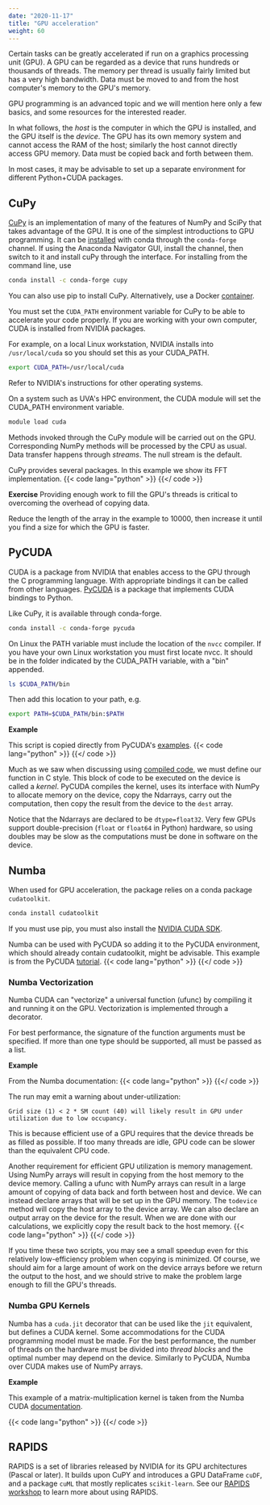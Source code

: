 ```yaml
---
date: "2020-11-17"
title: "GPU acceleration"
weight: 60
---
```


Certain tasks can be greatly accelerated if run on a graphics processing unit (GPU).  A GPU can be regarded as a device that runs hundreds or thousands of threads.  The memory per thread is usually fairly limited but has a very high bandwidth.  Data must be moved to and from the host computer's memory to the GPU's memory.

GPU programming is an advanced topic and we will mention here only a few basics, and some resources for the interested reader.

In what follows, the _host_ is the computer in which the GPU is installed, and the GPU itself is the _device_.  The GPU has its own memory system and cannot access the RAM of the host; similarly the host cannot directly access GPU memory. Data must be copied back and forth between them.

In most cases, it may be advisable to set up a separate environment for different Python+CUDA packages.

## CuPy

[CuPy](https://cupy.dev/) is an implementation of many of the features of NumPy and SciPy that takes advantage of the GPU.  It is one of the simplest introductions to GPU programming.
It can be [installed](https://docs.cupy.dev/en/stable/install.html) with conda through the `conda-forge` channel.
If using the Anaconda Navigator GUI, install the channel, then switch to it and install cuPy through the interface.  For installing from the command line, use
```bash
conda install -c conda-forge cupy
```
You can also use pip to install CuPy.
Alternatively, use a Docker [container](https://hub.docker.com/r/cupy/cupy/).

You must set the `CUDA_PATH` environment variable for CuPy to be able to accelerate your code properly. If you are working with your own computer, CUDA is installed from NVIDIA packages. 

For example, on a local Linux workstation, NVIDIA installs into `/usr/local/cuda` so you should set this as your CUDA_PATH.
```bash
export CUDA_PATH=/usr/local/cuda
```
Refer to NVIDIA's instructions for other operating systems.

On a system such as UVA's HPC environment, the CUDA module will set the CUDA_PATH environment variable.
```bash
module load cuda
```

Methods invoked through the CuPy module will be carried out on the GPU.  Corresponding NumPy methods will be processed by the CPU as usual.  Data transfer happens through _streams_.  The null stream is the default.

CuPy provides several packages.  In this example we show its FFT implementation.
{{< code lang="python" >}}
    [](/content/courses/python-high-performance/codes/cupy_example.py)
{{</ code >}}

**Exercise**
Providing enough work to fill the GPU's threads is critical to overcoming the overhead of copying data.  

Reduce the length of the array in the example to 10000, then increase it until you find a size for which the GPU is faster.

## PyCUDA

CUDA is a package from NVIDIA that enables access to the GPU through the C programming language.  With appropriate bindings it can be called from other languages.  [PyCUDA](https://documen.tician.de/pycuda/) is a package that implements CUDA bindings to Python.

Like CuPy, it is available through conda-forge.
```bash
conda install -c conda-forge pycuda
```

On Linux the PATH variable must include the location of the `nvcc` compiler. If you have your own Linux workstation you must first locate nvcc. It should be in the folder indicated by the CUDA_PATH variable, with a "bin" appended.
```bash
ls $CUDA_PATH/bin
```
Then add this location to your path, e.g.
```bash
export PATH=$CUDA_PATH/bin:$PATH
```

**Example**

This script is copied directly from PyCUDA's [examples](https://github.com/berlinguyinca/pycuda/tree/master/examples).
{{< code lang="python" >}}
    [](/content/courses/python-high-performance/codes/pycuda_example.py)
{{</ code >}}

Much as we saw when discussing using [compiled code](compiled_code), we must define our function in C style.  This block of code to be executed on the device is called a _kernel_.  PyCUDA compiles the kernel, uses its interface with NumPy to allocate memory on the device, copy the Ndarrays, carry out the computation, then copy the result from the device to the `dest` array.

Notice that the Ndarrays are declared to be `dtype=float32`.  Very few GPUs support double-precision (`float` or `float64` in Python) hardware, so using doubles may be slow as the computations must be done in software on the device.

## Numba

When used for GPU acceleration, the package relies on a conda package `cudatoolkit`.
```bash
conda install cudatoolkit
```
If you must use pip, you must also install the [NVIDIA CUDA SDK](https://numba.readthedocs.io/en/stable/user/installing.html).

Numba can be used with PyCUDA so adding it to the PyCUDA environment, which should already contain cudatoolkit, might be advisable. This example is from the PyCUDA [tutorial](https://github.com/berlinguyinca/pycuda/blob/master/doc/source/tutorial.rst).
{{< code lang="python" >}}
    [](/content/courses/python-high-performance/codes/pycuda_numba.py)
{{</ code >}}

### Numba Vectorization

Numba CUDA can "vectorize" a universal function (ufunc) by compiling it and running it on the GPU.  Vectorization is implemented through a decorator.

For best performance, the signature of the function arguments must be specified.  If more than one type should be supported, all must be passed as a list.

**Example**

From the Numba documentation:
{{< code lang="python" >}}
    [](/content/courses/python-high-performance/codes/numba_vectorize.py)
{{</ code >}}

The run may emit a warning about under-utilization:
```no-highlight
Grid size (1) < 2 * SM count (40) will likely result in GPU under utilization due to low occupancy.
```
This is because efficient use of a GPU requires that the device threads be as filled as possible.  If too many threads are idle, GPU code can be slower than the equivalent CPU code.

Another requirement for efficient GPU utilization is memory management.  Using NumPy arrays will result in copying from the host memory to the device memory.
Calling a ufunc with NumPy arrays can result in a large amount of copying of data back and forth between host and device.
We can instead declare arrays that will be set up in the GPU memory.  The `todevice` method will copy the host array to the device array.  We can also declare an output array on the device for the result.  When we are done with our calculations, we explicitly copy the result back to the host memory.
{{< code lang="python" >}}
    [](/content/courses/python-high-performance/codes/numba_vectorize_todevice.py)
{{</ code >}}

If you time these two scripts, you may see a small speedup even for this relatively low-efficiency problem when copying is minimized.  Of course, we should aim for a large amount of work on the device arrays before we return the output to the host, and we should strive to make the problem large enough to fill the GPU's threads.

### Numba GPU Kernels

Numba has a `cuda.jit` decorator that can be used like the `jit` equivalent, but defines a CUDA kernel. Some accommodations for the CUDA programming model must be made.  For the best performance, the number of threads on the hardware must be divided into _thread blocks_ and the optimal number may depend on the device. Similarly to PyCUDA, Numba over CUDA makes use of NumPy arrays.

**Example**

This example of a matrix-multiplication kernel is taken from the Numba CUDA [documentation](https://numba.readthedocs.io/en/stable/cuda/).

{{< code lang="python" >}}
    [](/content/courses/python-high-performance/codes/numba_cuda_example.py)
{{</ code >}}

## RAPIDS

RAPIDS is a set of libraries released by NVIDIA for its GPU architectures (Pascal or later).  It builds upon CuPY and introduces a GPU DataFrame `cuDF`, and a package `cuML` that mostly replicates `scikit-learn`.
See our [RAPIDS workshop](/content/tutorials/rapids) to learn more about using RAPIDS.

